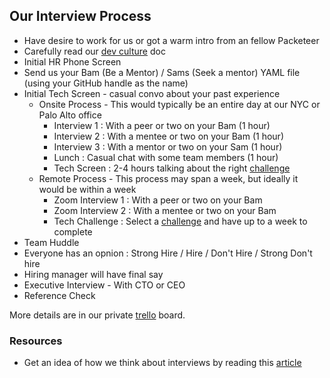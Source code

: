 ## Our Interview Process

* Have desire to work for us or got a warm intro from an fellow Packeteer
 * Carefully read our [dev culture](dev_culture.md) doc
* Initial HR Phone Screen
* Send us your Bam (Be a Mentor) / Sams (Seek a mentor) YAML file (using your GitHub handle as the name)
* Initial Tech Screen - casual convo about your past experience
    * Onsite Process - This would typically be an entire day at our NYC or Palo Alto office
        * Interview 1 : With a peer or two on your Bam (1 hour)
        * Interview 2 : With a mentee or two on your Bam (1 hour)
        * Interview 3 : With a mentor or two on your Sam (1 hour)
        * Lunch : Casual chat with some team members (1 hour)
        * Tech Screen : 2-4 hours talking about the right [challenge](coding_fun.md)
    * Remote Process - This process may span a week, but ideally it would be within a week
        * Zoom Interview 1 : With a peer or two on your Bam
        * Zoom Interview 2 : With a mentee or two on your Bam
        * Tech Challenge : Select a [challenge](coding_fun.md) and have up to a week to complete
* Team Huddle
 * Everyone has an opnion : Strong Hire / Hire / Don't Hire / Strong Don't hire
 * Hiring manager will have final say
* Executive Interview - With CTO or CEO
* Reference Check

More details are in our private [trello](https://trello.com/b/pVJcxCm6/software-hiring) board.

### Resources

* Get an idea of how we think about interviews by reading this [article](http://firstround.com/review/my-lessons-from-interviewing-400-engineers-over-three-startups/)